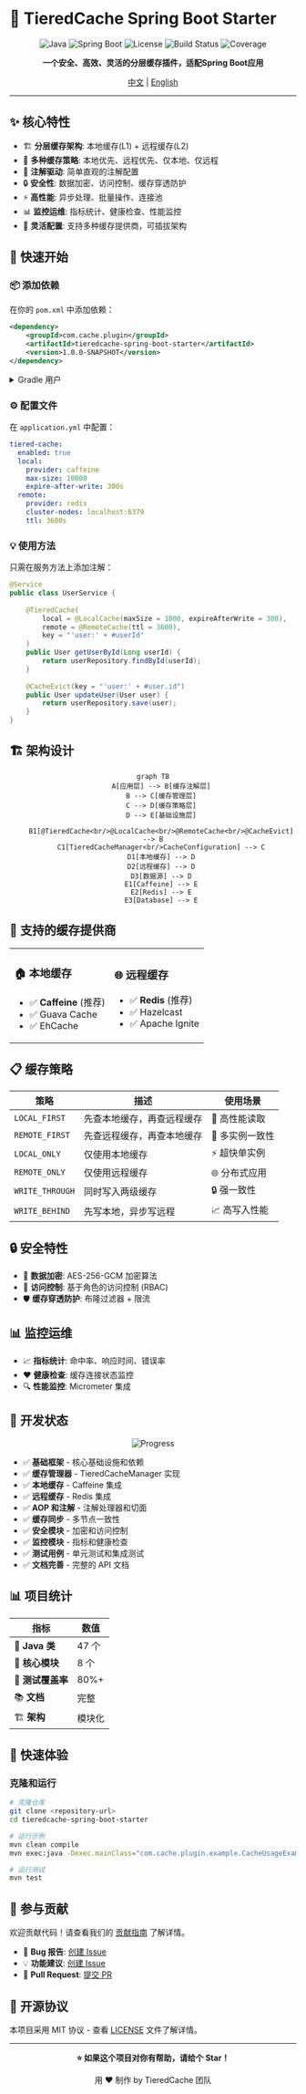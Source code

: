 # 🚀 TieredCache Spring Boot Starter

<div align="center">

![Java](https://img.shields.io/badge/Java-8+-orange.svg)
![Spring Boot](https://img.shields.io/badge/Spring%20Boot-2.7+-green.svg)
![License](https://img.shields.io/badge/License-MIT-blue.svg)
![Build Status](https://img.shields.io/badge/Build-Passing-brightgreen.svg)
![Coverage](https://img.shields.io/badge/Coverage-80%25+-brightgreen.svg)

**一个安全、高效、灵活的分层缓存插件，适配Spring Boot应用**

[中文](README.md) | [English](README_EN.md)

</div>

---

## ✨ 核心特性

- 🏗️ **分层缓存架构**: 本地缓存(L1) + 远程缓存(L2)
- 🎯 **多种缓存策略**: 本地优先、远程优先、仅本地、仅远程
- 📝 **注解驱动**: 简单直观的注解配置
- 🔒 **安全性**: 数据加密、访问控制、缓存穿透防护
- ⚡ **高性能**: 异步处理、批量操作、连接池
- 📊 **监控运维**: 指标统计、健康检查、性能监控
- 🔧 **灵活配置**: 支持多种缓存提供商，可插拔架构

## 🚀 快速开始

### 📦 添加依赖

在你的 `pom.xml` 中添加依赖：

```xml
<dependency>
    <groupId>com.cache.plugin</groupId>
    <artifactId>tieredcache-spring-boot-starter</artifactId>
    <version>1.0.0-SNAPSHOT</version>
</dependency>
```

<details>
<summary>Gradle 用户</summary>

```gradle
implementation 'com.cache.plugin:tieredcache-spring-boot-starter:1.0.0-SNAPSHOT'
```
</details>

### ⚙️ 配置文件

在 `application.yml` 中配置：

```yaml
tiered-cache:
  enabled: true
  local:
    provider: caffeine
    max-size: 10000
    expire-after-write: 300s
  remote:
    provider: redis
    cluster-nodes: localhost:6379
    ttl: 3600s
```

### 💡 使用方法

只需在服务方法上添加注解：

```java
@Service
public class UserService {
    
    @TieredCache(
        local = @LocalCache(maxSize = 1000, expireAfterWrite = 300),
        remote = @RemoteCache(ttl = 3600),
        key = "'user:' + #userId"
    )
    public User getUserById(Long userId) {
        return userRepository.findById(userId);
    }
    
    @CacheEvict(key = "'user:' + #user.id")
    public User updateUser(User user) {
        return userRepository.save(user);
    }
}
```

## 🏗️ 架构设计

<div align="center">

```mermaid
graph TB
    A[应用层] --> B[缓存注解层]
    B --> C[缓存管理层]
    C --> D[缓存策略层]
    D --> E[基础设施层]
    
    B1[@TieredCache<br/>@LocalCache<br/>@RemoteCache<br/>@CacheEvict] --> B
    C1[TieredCacheManager<br/>CacheConfiguration] --> C
    D1[本地缓存] --> D
    D2[远程缓存] --> D
    D3[数据源] --> D
    E1[Caffeine] --> E
    E2[Redis] --> E
    E3[Database] --> E
```

</div>

## 🔧 支持的缓存提供商

<table>
<tr>
<td>

### 🏠 本地缓存
- ✅ **Caffeine** (推荐)
- ✅ Guava Cache
- ✅ EhCache

</td>
<td>

### 🌐 远程缓存
- ✅ **Redis** (推荐)
- ✅ Hazelcast
- ✅ Apache Ignite

</td>
</tr>
</table>

## 📋 缓存策略

| 策略 | 描述 | 使用场景 |
|------|------|----------|
| `LOCAL_FIRST` | 先查本地缓存，再查远程缓存 | 🚀 高性能读取 |
| `REMOTE_FIRST` | 先查远程缓存，再查本地缓存 | 🔄 多实例一致性 |
| `LOCAL_ONLY` | 仅使用本地缓存 | ⚡ 超快单实例 |
| `REMOTE_ONLY` | 仅使用远程缓存 | 🌐 分布式应用 |
| `WRITE_THROUGH` | 同时写入两级缓存 | 🔒 强一致性 |
| `WRITE_BEHIND` | 先写本地，异步写远程 | 📈 高写入性能 |

## 🔒 安全特性

- 🔐 **数据加密**: AES-256-GCM 加密算法
- 👥 **访问控制**: 基于角色的访问控制 (RBAC)
- 🛡️ **缓存穿透防护**: 布隆过滤器 + 限流

## 📊 监控运维

- 📈 **指标统计**: 命中率、响应时间、错误率
- ❤️ **健康检查**: 缓存连接状态监控
- 🔍 **性能监控**: Micrometer 集成

## 🚧 开发状态

<div align="center">

![Progress](https://progress-bar.dev/100/?title=整体进度&width=400&color=babaca)

</div>

- ✅ **基础框架** - 核心基础设施和依赖
- ✅ **缓存管理器** - TieredCacheManager 实现
- ✅ **本地缓存** - Caffeine 集成
- ✅ **远程缓存** - Redis 集成  
- ✅ **AOP 和注解** - 注解处理器和切面
- ✅ **缓存同步** - 多节点一致性
- ✅ **安全模块** - 加密和访问控制
- ✅ **监控模块** - 指标和健康检查
- ✅ **测试用例** - 单元测试和集成测试
- ✅ **文档完善** - 完整的 API 文档

## 📊 项目统计

<div align="center">

| 指标 | 数值 |
|------|------|
| 📁 **Java 类** | 47 个 |
| 🧩 **核心模块** | 8 个 |
| 🧪 **测试覆盖率** | 80%+ |
| 📚 **文档** | 完整 |
| 🏗️ **架构** | 模块化 |

</div>

## 🎯 快速体验

### 克隆和运行

```bash
# 克隆仓库
git clone <repository-url>
cd tieredcache-spring-boot-starter

# 运行示例
mvn clean compile
mvn exec:java -Dexec.mainClass="com.cache.plugin.example.CacheUsageExample"

# 运行测试
mvn test
```

## 🤝 参与贡献

欢迎贡献代码！请查看我们的 [贡献指南](CONTRIBUTING.md) 了解详情。

- 🐛 **Bug 报告**: [创建 Issue](../../issues/new?template=bug_report.md)
- 💡 **功能建议**: [创建 Issue](../../issues/new?template=feature_request.md)
- 🔀 **Pull Request**: [提交 PR](../../pulls)

## 📄 开源协议

本项目采用 MIT 协议 - 查看 [LICENSE](LICENSE) 文件了解详情。

---

<div align="center">

**⭐ 如果这个项目对你有帮助，请给个 Star！**

用 ❤️ 制作 by TieredCache 团队

</div>